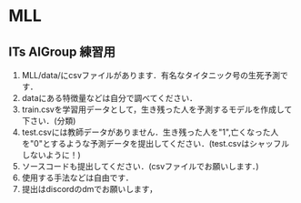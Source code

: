 # MLL

## ITs AIGroup 練習用

1.  MLL/data/にcsvファイルがあります．有名なタイタニック号の生死予測です．
1.  dataにある特徴量などは自分で調べてください．
2.  train.csvを学習用データとして，生き残った人を予測するモデルを作成して下さい．(分類)
3.  test.csvには教師データがありません．生き残った人を"1",亡くなった人を"0"とするような予測データを提出してください．(test.csvはシャッフルしないように！)
4.  ソースコードも提出してください．(csvファイルでお願いします．)
5.  使用する手法などは自由です．
6.  提出はdiscordのdmでお願いします，
